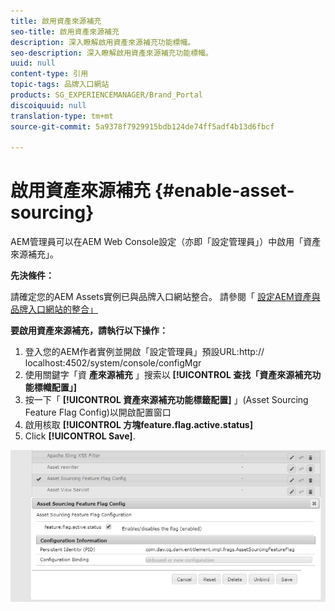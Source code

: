 ```yaml
---
title: 啟用資產來源補充
seo-title: 啟用資產來源補充
description: 深入瞭解啟用資產來源補充功能標幟。
seo-description: 深入瞭解啟用資產來源補充功能標幟。
uuid: null
content-type: 引用
topic-tags: 品牌入口網站
products: SG_EXPERIENCEMANAGER/Brand_Portal
discoiquuid: null
translation-type: tm+mt
source-git-commit: 5a9378f7929915bdb124de74ff5adf4b13d6fbcf

---
```



# 啟用資產來源補充 {#enable-asset-sourcing}

AEM管理員可以在AEM Web Console設定（亦即「設定管理員」）中啟用「資產來源補充」。

**先決條件：**

請確定您的AEM Assets實例已與品牌入口網站整合。 請參閱「 [設定AEM資產與品牌入口網站的整合」](https://helpx.adobe.com/experience-manager/6-5/assets/using/brand-portal-configuring-integration.html)

**要啟用資產來源補充，請執行以下操作：**
1. 登入您的AEM作者實例並開啟「設定管理員」預設URL:http:// localhost:4502/system/console/configMgr
1. 使用關鍵字「資 **產來源補充** 」搜索以 **[!UICONTROL 查找「資產來源補充功能標幟配置」]**
1. 按一下「 **[!UICONTROL 資產來源補充功能標籤配置]** 」(Asset Sourcing Feature Flag Config)以開啟配置窗口
1. 啟用核取 **[!UICONTROL 方塊feature.flag.active.status]**
1. Click **[!UICONTROL Save]**.

![](assets/enable-asset-sourcing.png)
